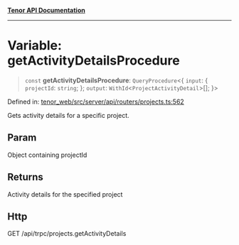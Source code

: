 [**Tenor API Documentation**](../../README.md)

***

# Variable: getActivityDetailsProcedure

> `const` **getActivityDetailsProcedure**: `QueryProcedure`\<\{ `input`: \{ `projectId`: `string`; \}; `output`: `WithId`\<`ProjectActivityDetail`\>[]; \}\>

Defined in: [tenor\_web/src/server/api/routers/projects.ts:562](https://github.com/Apantli/Tenor/blob/293d0ddb2d5307c4150fcd161249995fd5278c7d/tenor_web/src/server/api/routers/projects.ts#L562)

Gets activity details for a specific project.

## Param

Object containing projectId

## Returns

Activity details for the specified project

## Http

GET /api/trpc/projects.getActivityDetails
